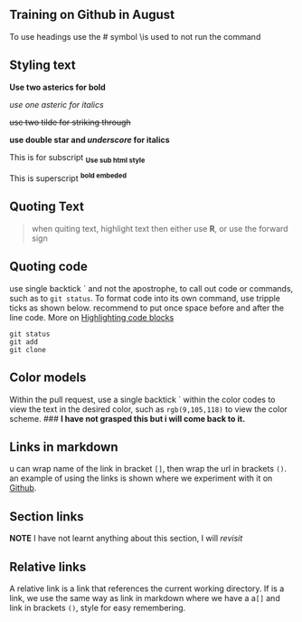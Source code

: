 ## Training on Github in August
To use headings use the \# symbol \is used to not run the command

## Styling text
**Use two asterics for bold**

*use one asteric for italics*

~~use two tilde for striking through~~

**use double star and _underscore_ for italics**

This is for subscript <sub>**Use sub html style**</sub>

This is superscript <sup> **bold embeded**</sup>

## Quoting Text
> when quiting text, highlight text then either use **R**, or use the forward sign

## Quoting code

use single backtick \` and not the apostrophe, to call out code or commands, such as to `git status`. To format code into its own command, use tripple ticks as shown below. recommend to put once space before and after the line code. More on [Highlighting code blocks](https://docs.github.com/en/articles/creating-and-highlighting-code-blocks)
```
git status
git add
git clone 

```
## Color models
Within the pull request, use a single backtick \` within the color codes to view the text in the desired color, such as
`rgb(9,105,118)` to view the color scheme. ### **I have not grasped this but i will come back to it.**

## Links in markdown
u can wrap name of the link in bracket `[]`, then wrap the url in brackets `()`. an example of using the links
is shown where we experiment with it on [Github](https://pages.github.com/).

## Section links
**NOTE** I have not learnt anything about this section, I will *revisit*

## Relative links
A relative link is a link that references the current working directory. If is a link, we use the same way as link in markdown where we have a a`[]` and link in brackets `()`, style for easy remembering.


